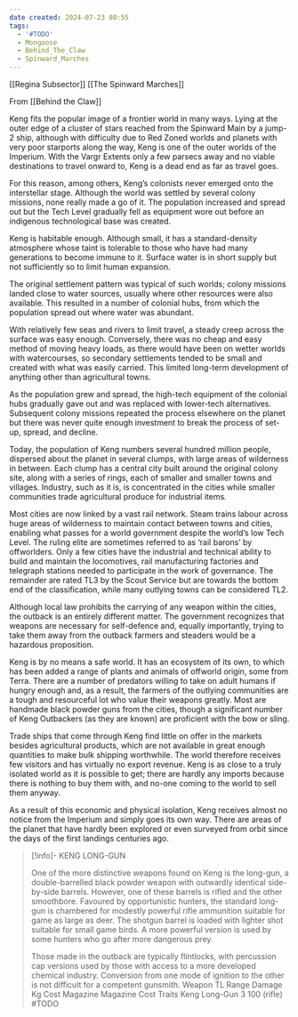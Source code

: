 ```yaml
---
date created: 2024-07-23 08:55
tags:
  - '#TODO'
  - Mongoose
  - Behind_The_Claw
  - Spinward_Marches
---
```


[[Regina Subsector]] [[The Spinward Marches]]

From [[Behind the Claw]]

Keng fits the popular image of a frontier world in many ways. Lying at the outer edge of a cluster of stars reached from the Spinward Main by a jump-2 ship, although with difficulty due to Red Zoned worlds and planets with very poor starports along the way, Keng is one of the outer worlds of the Imperium. With the Vargr Extents only a few parsecs away and no viable destinations to travel onward to, Keng is a dead end as far as travel goes.

For this reason, among others, Keng’s colonists never emerged onto the interstellar stage. Although the world was settled by several colony missions, none really made a go of it. The population increased and spread out but the Tech Level gradually fell as equipment wore out before an indigenous technological base was created.

Keng is habitable enough. Although small, it has a standard-density atmosphere whose taint is tolerable to those who have had many generations to become immune to it. Surface water is in short supply but not sufficiently so to limit human expansion.

The original settlement pattern was typical of such worlds; colony missions landed close to water sources, usually where other resources were also available. This resulted in a number of colonial hubs, from which the population spread out where water was abundant.

With relatively few seas and rivers to limit travel, a steady creep across the surface was easy enough.
Conversely, there was no cheap and easy method of moving heavy loads, as there would have been on wetter worlds with watercourses, so secondary settlements tended to be small and created with what was easily carried. This limited long-term development of anything other than agricultural towns.

As the population grew and spread, the high-tech equipment of the colonial hubs gradually gave out and was replaced with lower-tech alternatives. Subsequent colony missions repeated the process elsewhere on the planet but there was never quite enough investment to break the process of set-up, spread, and decline.

Today, the population of Keng numbers several hundred million people, dispersed about the planet in several clumps, with large areas of wilderness in between. Each clump has a central city built around the original colony site, along with a series of rings, each of smaller and smaller towns and villages. Industry, such as it is, is concentrated in the cities while smaller communities trade agricultural produce for industrial items.

Most cities are now linked by a vast rail network. Steam trains labour across huge areas of wilderness to maintain contact between towns and cities, enabling what passes for a world government despite the world’s low Tech Level. The ruling elite are sometimes referred to as ‘rail barons’ by offworlders. Only a few cities have the industrial and technical ability to build and maintain the locomotives, rail manufacturing factories and telegraph stations needed to participate in the work of governance. The remainder are rated TL3 by the Scout Service but are towards the bottom end of the classification, while many outlying towns can be considered TL2.

Although local law prohibits the carrying of any weapon within the cities, the outback is an entirely different matter. The government recognizes that weapons are necessary for self-defence and, equally importantly, trying to take them away from the outback farmers and steaders would be a hazardous proposition.

Keng is by no means a safe world. It has an ecosystem of its own, to which has been added a range of plants and animals of offworld origin, some from Terra. There are a number of predators willing to take on adult humans if hungry enough and, as a result, the farmers of the outlying communities are a tough and resourceful lot who value their weapons greatly. Most are handmade black powder guns from the cities, though a significant number of Keng Outbackers (as they are known) are proficient with the bow or sling.

Trade ships that come through Keng find little on offer in the markets besides agricultural products, which are not available in great enough quantities to make bulk shipping worthwhile. The world therefore receives few visitors and has virtually no export revenue. Keng is as close to a truly isolated world as it is possible to get; there are hardly any imports because there is nothing to buy them with, and no-one coming to the world to sell them anyway.

As a result of this economic and physical isolation, Keng receives almost no notice from the Imperium and simply goes its own way. There are areas of the planet that have hardly been explored or even surveyed from orbit since the days of the first landings centuries ago.

> [!info]- KENG LONG-GUN
>
> One of the more distinctive weapons found on Keng is the long-gun, a double-barrelled black powder weapon with outwardly identical side-by-side barrels. However, one of these barrels is rifled and the other smoothbore. Favoured by opportunistic hunters, the standard long-gun is chambered for modestly powerful rifle ammunition suitable for game as large as deer. The shotgun barrel is loaded with lighter shot suitable for small game birds. A more powerful version is used by some hunters who go after more dangerous prey.
>
> Those made in the outback are typically flintlocks, with percussion cap versions used by those with access to a more developed chemical industry. Conversion from one mode of ignition to the other is not difficult for a competent gunsmith.
> Weapon TL Range Damage Kg Cost Magazine Magazine Cost Traits Keng Long-Gun 3 100 (rifle)
> #TODO

